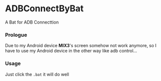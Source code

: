 # ADBConnectByBat
A Bat for ADB Connecttion

### Prologue
Due to my Android device **MIX3**'s screen somehow not work anymore, so I have to use my Android device in the other way like adb control...

### Usage
Just click the ```.bat``` it will do well
